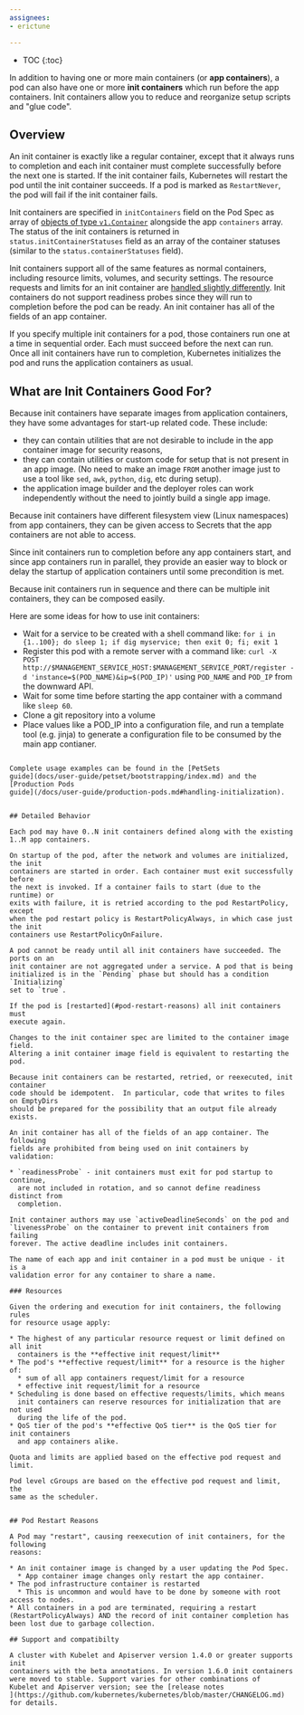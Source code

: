 ```yaml
---
assignees:
- erictune

---
```


* TOC
{:toc}

In addition to having one or more main containers (or **app containers**), a
pod can also have one or more **init containers** which run before the app
containers.   Init containers allow you to reduce and reorganize setup scripts
and "glue code".

## Overview

An init container is exactly like a regular container, except that it always
runs to completion and each init container must complete successfully before
the next one is started. If the init container fails, Kubernetes will restart
the pod until the init container succeeds. If a pod is marked as `RestartNever`,
the pod will fail if the init container fails.

Init containers are specified in `initContainers` field on the Pod Spec as array of
[objects of type `v1.Container`](http://kubernetes.io/docs/api-reference/v1/definitions/#_v1_container) alongside the app `containers` array. The status of
the init containers is returned in `status.initContainerStatuses`
field as an array of the container statuses (similar to the `status.containerStatuses`
field).

Init containers support all of the same features as normal containers,
including resource limits, volumes, and security settings. The resource
requests and limits for an init container are [handled slightly differently](
#resources).  Init containers do not support readiness probes since they will
run to completion before the pod can be ready.
An init container has all of the fields of an app container.

If you specify multiple init containers for a pod, those containers run one at
a time in sequential order. Each must succeed before the next can run. Once all
init containers have run to completion, Kubernetes initializes the pod and runs
the application containers as usual.

## What are Init Containers Good For?

Because init containers have separate images from application containers, they
have some advantages for start-up related code. These include:

* they can contain utilities that are not desirable to include in the app container
  image for security reasons,
* they can contain utilities or custom code for setup that is not present in an app
  image.  (No need to make an image `FROM` another image just to use a tool like
  `sed`, `awk`, `python`, `dig`, etc during setup).
* the application image builder and the deployer roles can work independently without
  the need to jointly build a single app image.

Because init containers have different filesystem view (Linux namespaces) from
app containers, they can be given access to Secrets that the app containers are
not able to access.

Since init containers run to completion before any app containers start, and
since app containers run in parallel, they provide an easier way to block or
delay the startup of application containers until some precondition is met. 

Because init containers run in sequence and there can be multiple init containers,
they can be composed easily.

Here are some ideas for how to use init containers:
- Wait for a service to be created with a shell command like:
  `for i in {1..100}; do sleep 1; if dig myservice; then exit 0; fi; exit 1`
- Register this pod with a remote server with a command like:
  `curl -X POST http://$MANAGEMENT_SERVICE_HOST:$MANAGEMENT_SERVICE_PORT/register -d 'instance=$(POD_NAME)&ip=$(POD_IP)'`
  using `POD_NAME` and `POD_IP` from the downward API.
- Wait for some time before starting the app container with a command like `sleep 60`.
- Clone a git repository into a volume
- Place values like a POD_IP into a configuration file, and run a template tool (e.g. jinja)
  to generate a configuration file to be consumed by the main app contianer.
```

Complete usage examples can be found in the [PetSets
guide](docs/user-guide/petset/bootstrapping/index.md) and the [Production Pods
guide](/docs/user-guide/production-pods.md#handling-initialization).


## Detailed Behavior

Each pod may have 0..N init containers defined along with the existing
1..M app containers.

On startup of the pod, after the network and volumes are initialized, the init
containers are started in order. Each container must exit successfully before
the next is invoked. If a container fails to start (due to the runtime) or
exits with failure, it is retried according to the pod RestartPolicy, except
when the pod restart policy is RestartPolicyAlways, in which case just the init
containers use RestartPolicyOnFailure.

A pod cannot be ready until all init containers have succeeded. The ports on an
init container are not aggregated under a service. A pod that is being
initialized is in the `Pending` phase but should has a condition `Initializing`
set to `true`.

If the pod is [restarted](#pod-restart-reasons) all init containers must
execute again.

Changes to the init container spec are limited to the container image field.
Altering a init container image field is equivalent to restarting the pod.

Because init containers can be restarted, retried, or reexecuted, init container
code should be idempotent.  In particular, code that writes to files on EmptyDirs
should be prepared for the possibility that an output file already exists.

An init container has all of the fields of an app container. The following
fields are prohibited from being used on init containers by validation:

* `readinessProbe` - init containers must exit for pod startup to continue,
  are not included in rotation, and so cannot define readiness distinct from
  completion.

Init container authors may use `activeDeadlineSeconds` on the pod and
`livenessProbe` on the container to prevent init containers from failing
forever. The active deadline includes init containers.

The name of each app and init container in a pod must be unique - it is a
validation error for any container to share a name.

### Resources

Given the ordering and execution for init containers, the following rules
for resource usage apply:

* The highest of any particular resource request or limit defined on all init
  containers is the **effective init request/limit**
* The pod's **effective request/limit** for a resource is the higher of:
  * sum of all app containers request/limit for a resource
  * effective init request/limit for a resource
* Scheduling is done based on effective requests/limits, which means
  init containers can reserve resources for initialization that are not used
  during the life of the pod.
* QoS tier of the pod's **effective QoS tier** is the QoS tier for init containers
  and app containers alike.

Quota and limits are applied based on the effective pod request and
limit.

Pod level cGroups are based on the effective pod request and limit, the
same as the scheduler.


## Pod Restart Reasons

A Pod may "restart", causing reexecution of init containers, for the following
reasons:

* An init container image is changed by a user updating the Pod Spec.
  * App container image changes only restart the app container.
* The pod infrastructure container is restarted
  * This is uncommon and would have to be done by someone with root access to nodes.
* All containers in a pod are terminated, requiring a restart (RestartPolicyAlways) AND the record of init container completion has been lost due to garbage collection.

## Support and compatibilty

A cluster with Kubelet and Apiserver version 1.4.0 or greater supports init
containers with the beta annotations. In version 1.6.0 init containers were moved to stable. Support varies for other combinations of
Kubelet and Apiserver version; see the [release notes
](https://github.com/kubernetes/kubernetes/blob/master/CHANGELOG.md) for details.


